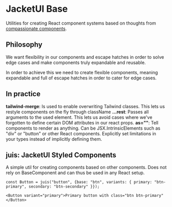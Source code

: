 # JacketUI Base

Utilities for creating React component systems based on thoughts from [compassionate components](https://www.youtube.com/watch?v=VKQAS3PNEVw&pp=ygUYY29tcGFzc2lvbmF0ZSBjb21wb25lbnRz).

## Philosophy

We want flexibility in our components and escape hatches in order to solve edge cases and make components truly expandable and reusable.

In order to achieve this we need to create flexible components, meaning expandable and full of escape hatches in order to cater for edge cases.

## In practice

**tailwind-merge**: Is used to enable overwriting Tailwind classes. This lets us restyle components on the fly through className
**...rest**: Passes all arguments to the used element. This lets us avoid cases where we've forgotten to define certain DOM attributes in our react props.
**as=""**: Tell components to render as anything. Can be JSX.IntrinsicElements such as "div" or "button" or other React components. Explicitly set limitations in your types instead of implicitly defining them.

## juis: JacketUI Styled Components

A simple util for creating components based on other components. Does not rely on BaseComponent and can thus be used in any React setup.

```
const Button = juis("button", {base: "btn", variants: { primary: "btn-primary", secondary: "btn-secondary" }});
```

```
<Button variant="primary">Primary button with class="btn btn-primary"</Button>
```
